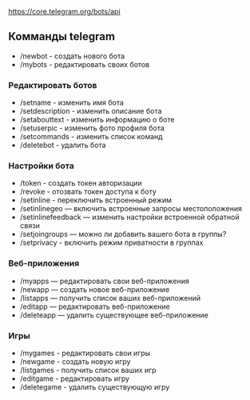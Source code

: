 https://core.telegram.org/bots/api

## Комманды telegram

* /newbot - создать нового бота
* /mybots - редактировать своих ботов

### Редактировать ботов

* /setname - изменить имя бота
* /setdescription - изменить описание бота
* /setabouttext - изменить информацию о боте
* /setuserpic - изменить фото профиля бота
* /setcommands - изменить список команд
* /deletebot - удалить бота

### Настройки бота

* /token - создать токен авторизации
* /revoke - отозвать токен доступа к боту
* /setinline - переключить встроенный режим
* /setinlinegeo — включить встроенные запросы местоположения
* /setinlinefeedback — изменить настройки встроенной обратной связи
* /setjoingroups — можно ли добавить вашего бота в группы?
* /setprivacy - включить режим приватности в группах

### Веб-приложения

* /myapps — редактировать свои веб-приложения
* /newapp — создать новое веб-приложение
* /listapps — получить список ваших веб-приложений
* /editapp — редактировать веб-приложение
* /deleteapp — удалить существующее веб-приложение

### Игры

* /mygames - редактировать свои игры
* /newgame - создать новую игру
* /listgames - получить список ваших игр
* /editgame - редактировать игру
* /deletegame - удалить существующую игру